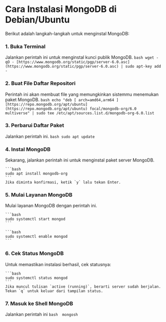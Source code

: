 # Cara Instalasi MongoDB di Debian/Ubuntu

Berikut adalah langkah-langkah untuk menginstal MongoDB:

### 1.  **Buka Terminal**
Jalankan perintah ini untuk menginstal kunci publik MongoDB.
    ```bash
    wget -qO - [https://www.mongodb.org/static/pgp/server-6.0.asc](https://www.mongodb.org/static/pgp/server-6.0.asc) | sudo apt-key add -
    ```

### 2.  **Buat File Daftar Repositori**
Perintah ini akan membuat file yang memungkinkan sistemmu menemukan paket MongoDB.
    ```bash
    echo "deb [ arch=amd64,arm64 ] [https://repo.mongodb.org/apt/ubuntu](https://repo.mongodb.org/apt/ubuntu) focal/mongodb-org/6.0 multiverse" | sudo tee /etc/apt/sources.list.d/mongodb-org-6.0.list
    ```

### 3.  **Perbarui Daftar Paket**
Jalankan perintah ini.
    ```bash
    sudo apt update
    ```

### 4.  **Instal MongoDB**
Sekarang, jalankan perintah ini untuk menginstal paket server MongoDB.
    
    ```bash
    sudo apt install mongodb-org
    ```
    Jika diminta konfirmasi, ketik `y` lalu tekan Enter.
    
### 5.  **Mulai Layanan MongoDB**
Mulai layanan MongoDB dengan perintah ini.
    
    ```bash
    sudo systemctl start mongod
    ```

    ```bash 
    sudo systemctl enable mongod 
    ```

### 6.  **Cek Status MongoDB**
Untuk memastikan instalasi berhasil, cek statusnya:
    
    ```bash
    sudo systemctl status mongod
    ```
    Jika muncul tulisan `active (running)`, berarti server sudah berjalan. Tekan `q` untuk keluar dari tampilan status.

### 7. **Masuk ke Shell MongoDB**
Jalankan perintah ini 
    ```bash 
    mongosh
    ```